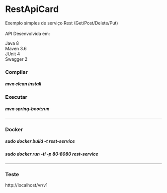 # RestApiCard 
Exemplo simples de serviço Rest (Get/Post/Delete/Put)
<br><br>
API Desenvolvida em:

Java 8<br>
Maven 3.6<br>
JUnit 4<br>
Swagger 2<br>

<h3>Compilar</h3>

<h5>mvn clean install</h5>

<h3>Executar</h3>

<h5>mvn spring-boot:run</h5>

_____________________________________________________
<h3>Docker</h3>

<h5>sudo docker build -t rest-service</h5>
<h5>sudo docker run -ti -p 80:8080 rest-service</h5>

_____________________________________________________
<h3>Teste</h3>
http://localhost/vr/v1

